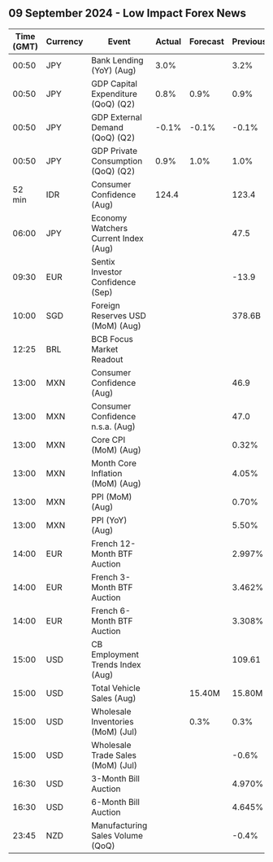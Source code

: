 ## 09 September 2024 - Low Impact Forex News

| Time (GMT) | Currency | Event | Actual | Forecast | Previous |
|------|----------|-------|--------|----------|----------|
| 00:50 | JPY | Bank Lending (YoY) (Aug) | 3.0% |  | 3.2% |
| 00:50 | JPY | GDP Capital Expenditure (QoQ) (Q2) | 0.8% | 0.9% | 0.9% |
| 00:50 | JPY | GDP External Demand (QoQ) (Q2) | -0.1% | -0.1% | -0.1% |
| 00:50 | JPY | GDP Private Consumption (QoQ) (Q2) | 0.9% | 1.0% | 1.0% |
| 52 min | IDR | Consumer Confidence (Aug) | 124.4 |  | 123.4 |
| 06:00 | JPY | Economy Watchers Current Index (Aug) |  |  | 47.5 |
| 09:30 | EUR | Sentix Investor Confidence (Sep) |  |  | -13.9 |
| 10:00 | SGD | Foreign Reserves USD (MoM) (Aug) |  |  | 378.6B |
| 12:25 | BRL | BCB Focus Market Readout |  |  |  |
| 13:00 | MXN | Consumer Confidence (Aug) |  |  | 46.9 |
| 13:00 | MXN | Consumer Confidence n.s.a. (Aug) |  |  | 47.0 |
| 13:00 | MXN | Core CPI (MoM) (Aug) |  |  | 0.32% |
| 13:00 | MXN | Month Core Inflation (MoM) (Aug) |  |  | 4.05% |
| 13:00 | MXN | PPI (MoM) (Aug) |  |  | 0.70% |
| 13:00 | MXN | PPI (YoY) (Aug) |  |  | 5.50% |
| 14:00 | EUR | French 12-Month BTF Auction |  |  | 2.997% |
| 14:00 | EUR | French 3-Month BTF Auction |  |  | 3.462% |
| 14:00 | EUR | French 6-Month BTF Auction |  |  | 3.308% |
| 15:00 | USD | CB Employment Trends Index (Aug) |  |  | 109.61 |
| 15:00 | USD | Total Vehicle Sales (Aug) |  | 15.40M | 15.80M |
| 15:00 | USD | Wholesale Inventories (MoM) (Jul) |  | 0.3% | 0.3% |
| 15:00 | USD | Wholesale Trade Sales (MoM) (Jul) |  |  | -0.6% |
| 16:30 | USD | 3-Month Bill Auction |  |  | 4.970% |
| 16:30 | USD | 6-Month Bill Auction |  |  | 4.645% |
| 23:45 | NZD | Manufacturing Sales Volume (QoQ) |  |  | -0.4% |
